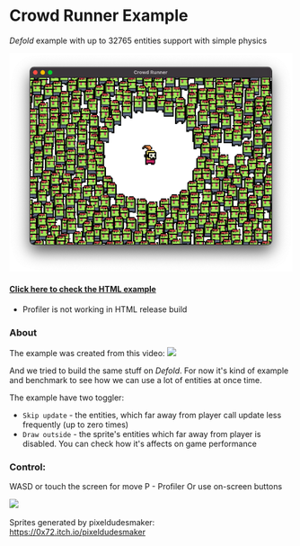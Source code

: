 # Crowd Runner Example
_Defold_ example with up to 32765 entities support with simple physics

![](media/banner.png)

#### [Click here to check the HTML example](https://insality.github.io/crowd-runner-defold/)
- Profiler is not working in HTML release build


### About
The example was created from this video:
![](media/ref_video.gif)

And we tried to build the same stuff on _Defold_. For now it's kind of example and benchmark to see how we can use a lot of entities at once time.

The example have two toggler:
- `Skip update` - the entities, which far away from player call update less frequently (up to zero times)
- `Draw outside` - the sprite's entities which far away from player is disabled. You can check how it's affects on game performance


### Control:
WASD or touch the screen for move
P - Profiler
Or use on-screen buttons


![](media/game.gif)


Sprites generated by pixeldudesmaker: https://0x72.itch.io/pixeldudesmaker
